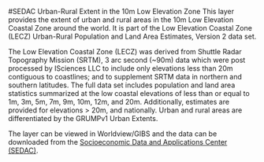 #SEDAC Urban-Rural Extent in the 10m Low Elevation Zone
This layer provides the extent of urban and rural areas in the 10m Low Elevation Coastal Zone around the world. It is part of the Low Elevation Coastal Zone (LECZ) Urban-Rural Population and Land Area Estimates, Version 2 data set.

The Low Elevation Coastal Zone (LECZ) was derived from Shuttle Radar Topography Mission (SRTM), 3 arc second (~90m) data which were post processed by ISciences LLC to include only elevations less than 20m contiguous to coastlines; and to supplement SRTM data in northern and southern latitudes.  The full data set includes population and land area statistics summarized at the low coastal elevations of less than or equal to 1m, 3m, 5m, 7m, 9m, 10m, 12m, and 20m. Additionally, estimates are provided for elevations > 20m, and nationally. Urban and rural areas are differentiated by the GRUMPv1 Urban Extents.

The layer can be viewed in Worldview/GIBS and the data can be downloaded from the [Socioeconomic Data and Applications Center (SEDAC)](http://sedac.ciesin.columbia.edu/data/set/lecz-urban-rural-population-land-area-estimates-v2). 
